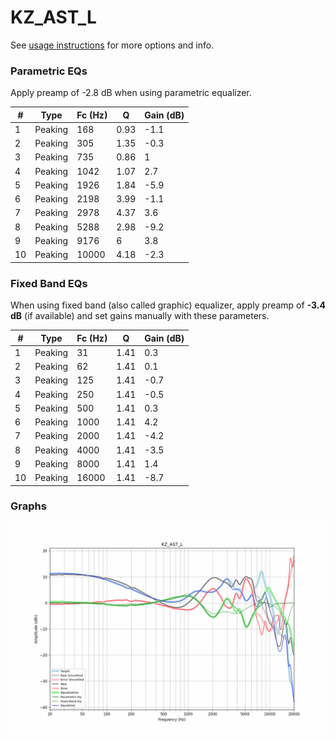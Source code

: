 # KZ_AST_L
See [usage instructions](https://github.com/jaakkopasanen/AutoEq#usage) for more options and info.

### Parametric EQs
Apply preamp of -2.8 dB when using parametric equalizer.

|   # | Type    |   Fc (Hz) |    Q |   Gain (dB) |
|-----|---------|-----------|------|-------------|
|   1 | Peaking |       168 | 0.93 |        -1.1 |
|   2 | Peaking |       305 | 1.35 |        -0.3 |
|   3 | Peaking |       735 | 0.86 |         1   |
|   4 | Peaking |      1042 | 1.07 |         2.7 |
|   5 | Peaking |      1926 | 1.84 |        -5.9 |
|   6 | Peaking |      2198 | 3.99 |        -1.1 |
|   7 | Peaking |      2978 | 4.37 |         3.6 |
|   8 | Peaking |      5288 | 2.98 |        -9.2 |
|   9 | Peaking |      9176 | 6    |         3.8 |
|  10 | Peaking |     10000 | 4.18 |        -2.3 |

### Fixed Band EQs
When using fixed band (also called graphic) equalizer, apply preamp of **-3.4 dB** (if available) and set gains manually with these parameters.

|   # | Type    |   Fc (Hz) |    Q |   Gain (dB) |
|-----|---------|-----------|------|-------------|
|   1 | Peaking |        31 | 1.41 |         0.3 |
|   2 | Peaking |        62 | 1.41 |         0.1 |
|   3 | Peaking |       125 | 1.41 |        -0.7 |
|   4 | Peaking |       250 | 1.41 |        -0.5 |
|   5 | Peaking |       500 | 1.41 |         0.3 |
|   6 | Peaking |      1000 | 1.41 |         4.2 |
|   7 | Peaking |      2000 | 1.41 |        -4.2 |
|   8 | Peaking |      4000 | 1.41 |        -3.5 |
|   9 | Peaking |      8000 | 1.41 |         1.4 |
|  10 | Peaking |     16000 | 1.41 |        -8.7 |

### Graphs
![](./KZ_AST_L.png)
